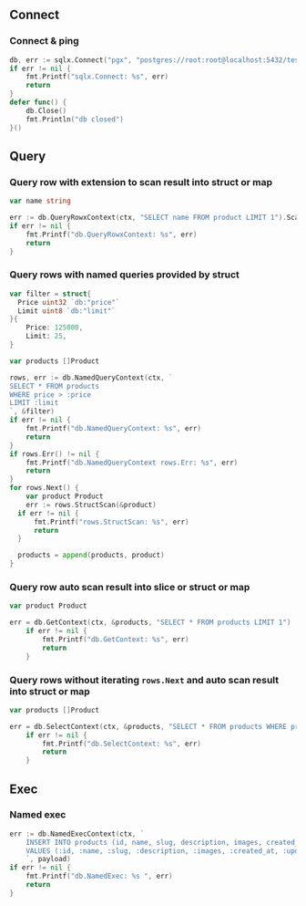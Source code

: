 ## Connect

### Connect & ping

```go
db, err := sqlx.Connect("pgx", "postgres://root:root@localhost:5432/test")
if err != nil {
	fmt.Printf("sqlx.Connect: %s", err)
	return
}
defer func() {
	db.Close()
	fmt.Println("db closed")
}()
```

## Query

### Query row with extension to scan result into struct or map

```go
var name string

err := db.QueryRowxContext(ctx, "SELECT name FROM product LIMIT 1").Scan(&name)
if err != nil {
	fmt.Printf("db.QueryRowxContext: %s", err)
	return
}
```

### Query rows with named queries provided by struct

```go
var filter = struct{
  Price uint32 `db:"price"`
  Limit uint8 `db:"limit"`
}{
	Price: 125000,
	Limit: 25,
}

var products []Product

rows, err := db.NamedQueryContext(ctx, `
SELECT * FROM products
WHERE price > :price
LIMIT :limit
`, &filter)
if err != nil {
	fmt.Printf("db.NamedQueryContext: %s", err)
	return
}
if rows.Err() != nil {
	fmt.Printf("db.NamedQueryContext rows.Err: %s", err)
	return
}
for rows.Next() {
	var product Product
	err := rows.StructScan(&product)
  if err != nil {
	  fmt.Printf("rows.StructScan: %s", err)
	  return
  }

  products = append(products, product)
}
```

### Query row auto scan result into slice or struct or map

```go
var product Product

err = db.GetContext(ctx, &products, "SELECT * FROM products LIMIT 1")
	if err != nil {
		fmt.Printf("db.GetContext: %s", err)
		return
	}
```

### Query rows without iterating `rows.Next` and auto scan result into struct or map

```go
var products []Product

err = db.SelectContext(ctx, &products, "SELECT * FROM products WHERE price = $1", 25500)
	if err != nil {
		fmt.Printf("db.SelectContext: %s", err)
		return
	}
```

## Exec

### Named exec

```go
err := db.NamedExecContext(ctx, `
	INSERT INTO products (id, name, slug, description, images, created_at, updated_at)
	VALUES (:id, :name, :slug, :description, :images, :created_at, :updated_at)
	`, payload)
if err != nil {
	fmt.Printf("db.NamedExec: %s ", err)
	return
}
```
